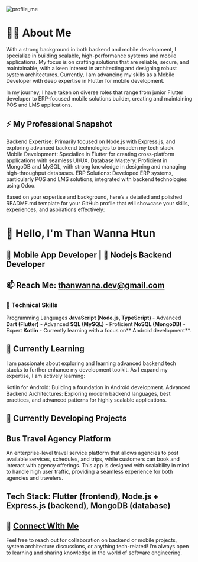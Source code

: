 ![profile_me](https://github.com/user-attachments/assets/600a482e-cf9d-4309-9fc5-d7bf39cbcc00)


# ****👨‍💻 About Me****

 
<!-- ![my profile image ](https://drive.google.com/file/d/1RSeY01mSrE84LuatPoMA1GHgitiHNYdb/view?usp=drive_link) -->



With a strong background in both backend and mobile development, I specialize in building scalable, high-performance systems and mobile applications. My focus is on crafting solutions that are reliable, secure, and maintainable, with a keen interest in architecting and designing robust system architectures. Currently, I am advancing my skills as a Mobile Developer with deep expertise in Flutter for mobile development.


In my journey, I have taken on diverse roles that range from junior Flutter developer to ERP-focused mobile solutions builder, creating and maintaining POS and LMS applications.


## **⚡ My Professional Snapshot**

Backend Expertise: Primarily focused on Node.js with Express.js, and exploring advanced backend technologies to broaden my tech stack.
Mobile Development: Specialize in Flutter for creating cross-platform applications with seamless UI/UX.
Database Mastery: Proficient in MongoDB and MySQL, with strong knowledge in designing and managing high-throughput databases.
ERP Solutions: Developed ERP systems, particularly POS and LMS solutions, integrated with backend technologies using Odoo.


Based on your expertise and background, here’s a detailed and polished README.md template for your GitHub profile that will showcase your skills, experiences, and aspirations effectively:


# **👋 Hello, I'm Than Wanna Htun**


## **📱 Mobile App Developer | 🎯 Nodejs Backend Developer**


##  **📫 Reach Me**: thanwanna.dev@gmail.com


###  **💼 Technical Skills**

Programming Languages
**JavaScript (Node.js, TypeScript)** - Advanced
**Dart (Flutter)** - Advanced
**SQL (MySQL)** - Proficient
**NoSQL (MongoDB)** - Expert
**Kotlin** - Currently learning with a focus on** Android development**.



## **🌱 Currently Learning**

I am passionate about exploring and learning advanced backend tech stacks to further enhance my development toolkit. As I expand my expertise, I am actively learning:

Kotlin for Android: Building a foundation in Android development.
Advanced Backend Architectures: Exploring modern backend languages, best practices, and advanced patterns for highly scalable applications.



## ****🚀 Currently Developing Projects****

## **Bus Travel Agency Platform**

An enterprise-level travel service platform that allows agencies to post available services, schedules, and trips, while customers can book and interact with agency offerings. This app is designed with scalability in mind to handle high user traffic, providing a seamless experience for both agencies and travelers.


## **Tech Stack**: **Flutter** (frontend), **Node.js + Express.js** (backend), **MongoDB** (database)


## **🔗 [Connect With Me](thanwanna.dev@gmail.com)**
Feel free to reach out for collaboration on backend or mobile projects, system architecture discussions, or anything tech-related! I’m always open to learning and sharing knowledge in the world of software engineering.


